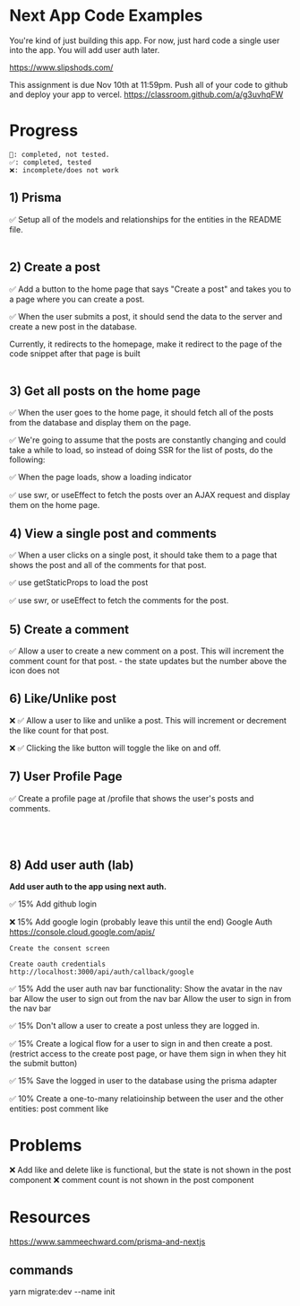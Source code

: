 # Next App Code Examples
You're kind of just building this app. For now, just hard code a single user into the app. You will add user auth later.

https://www.slipshods.com/

This assignment is due Nov 10th at 11:59pm.
Push all of your code to github and deploy your app to vercel.
https://classroom.github.com/a/g3uvhqFW


# Progress
    🤔: completed, not tested.
    ✅: completed, tested
    ❌: incomplete/does not work



## 1) Prisma
✅ Setup all of the models and relationships for the entities in the README file.
<br><br>


## 2) Create a post
✅ Add a button to the home page that says "Create a post" and takes you to a page where you can create a post.

✅ When the user submits a post, it should send the data to the server and create a new post in the database.

Currently, it redirects to the homepage, make it redirect to the page of the code snippet after that
page is built
<br><br>


## 3) Get all posts on the home page
✅ When the user goes to the home page, it should fetch all of the posts from the database and display them on the page.

✅ We're going to assume that the posts are constantly changing and could take a while to load, so instead of doing SSR for the list of posts, do the following:

✅ When the page loads, show a loading indicator

✅ use swr, or useEffect to fetch the posts over an AJAX request and display them on the home page.



## 4) View a single post and comments
✅ When a user clicks on a single post, it should take them to a page that shows the post and all of the comments for that post.

✅ use getStaticProps to load the post

✅ use swr, or useEffect to fetch the comments for the post.


## 5) Create a comment
✅ Allow a user to create a new comment on a post. This will increment the comment count for that post.
    - the state updates but the number above the icon does not


## 6) Like/Unlike post
❌ ✅  Allow a user to like and unlike a post. This will increment or decrement the like count for that post.
    
❌ ✅ Clicking the like button will toggle the like on and off.


## 7) User Profile Page
✅ Create a profile page at /profile that shows the user's posts and comments.<br><br>
<br><br>


## 8) Add user auth (lab)
<b>Add user auth to the app using next auth.</b>

✅ 15% Add github login

❌ 15% Add google login (probably leave this until the end)
    Google Auth
    https://console.cloud.google.com/apis/

    Create the consent screen

    Create oauth credentials
    http://localhost:3000/api/auth/callback/google

✅ 15% Add the user auth nav bar functionality: Show the avatar in the nav bar
    Allow the user to sign out from the nav bar
    Allow the user to sign in from the nav bar

✅ 15% Don't allow a user to create a post unless they are logged in.

✅ 15% Create a logical flow for a user to sign in and then create a post. 
    (restrict access to the create post page, or have them sign in when they hit the submit button)

✅ 15% Save the logged in user to the database using the prisma adapter

✅ 10% Create a one-to-many relatioinship between the user and the other entities:
    post
    comment
    like


# Problems
❌ Add like and delete like is functional, but the state is not shown in the post component
❌ comment count is not shown in the post component




# Resources

https://www.sammeechward.com/prisma-and-nextjs

## commands
yarn migrate:dev --name init


